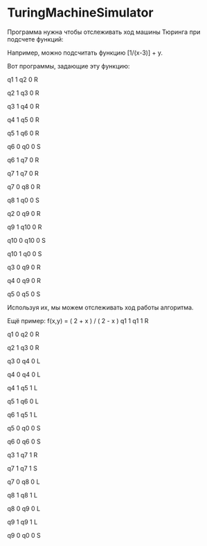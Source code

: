 # TuringMachineSimulator

Программа нужна чтобы отслеживать ход машины Тюринга при подсчете функций:

Например, можно подсчитать функцию [1/(x-3)] + y.

Вот программы, задающие эту функцию:

q1 1 q2 0 R

q2 1 q3 0 R

q3 1 q4 0 R

q4 1 q5 0 R

q5 1 q6 0 R

q6 0 q0 0 S

q6 1 q7 0 R

q7 1 q7 0 R

q7 0 q8 0 R

q8 1 q0 0 S

q2 0 q9 0 R

q9 1 q10 0 R

q10 0 q10 0 S

q10 1 q0 0 S

q3 0 q9 0 R

q4 0 q9 0 R

q5 0 q5 0 S

Используя их, мы можем отслеживать ход работы алгоритма.

Ещё пример: f(x,y) = ( 2 + x ) / ( 2 - x )
q1 1 q1 1 R

q1 0 q2 0 R

q2 1 q3 0 R

q3 0 q4 0 L

q4 0 q4 0 L

q4 1 q5 1 L

q5 1 q6 0 L

q6 1 q5 1 L

q5 0 q0 0 S

q6 0 q6 0 S

q3 1 q7 1 R

q7 1 q7 1 S

q7 0 q8 0 L

q8 1 q8 1 L

q8 0 q9 0 L

q9 1 q9 1 L

q9 0 q0 0 S
